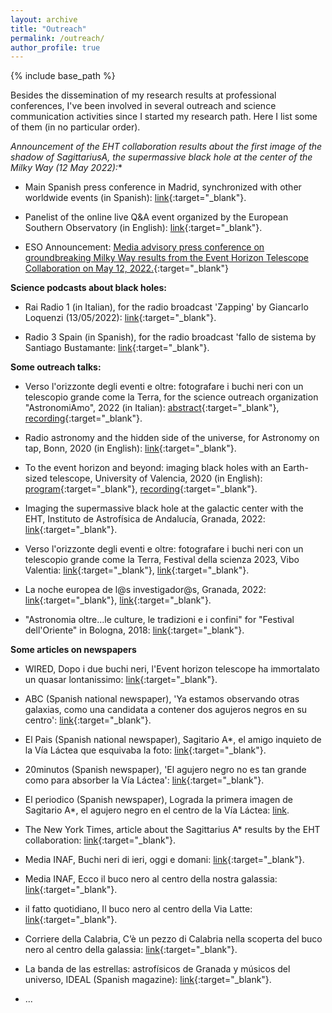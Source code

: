 ```yaml
---
layout: archive
title: "Outreach"
permalink: /outreach/
author_profile: true
---
```


{% include base_path %}

Besides the dissemination of my research results at professional conferences, I've been involved in several outreach and science communication activities since I started my research path. Here I list some of them (in no particular order).  


**Announcement of the EHT collaboration results about the first image of the shadow of SagittariusA*, the supermassive black hole at the center of the Milky Way (12 May 2022):**

- Main Spanish press conference in Madrid, synchronized with other worldwide events (in Spanish): [link](https://www.youtube.com/live/plXqkkmcr8s?feature=share&t=3374){:target="\_blank"}.

- Panelist of the online live Q&A event organized by the European Southern Observatory (in English): [link](https://www.youtube.com/watch?v=rIQLA6lo6R0&t=6827s){:target="\_blank"}. 

- ESO Announcement: [Media advisory press conference on groundbreaking Milky Way results from the Event Horizon Telescope Collaboration on May 12, 2022.](https://www.eso.org/public/unitedkingdom/announcements/ann22006/?lang){:target="\_blank"}

**Science podcasts about black holes:**

- Rai Radio 1 (in Italian), for the radio broadcast 'Zapping' by Giancarlo Loquenzi (13/05/2022): [link](https://www.raiplaysound.it/audio/2022/05/Zapping-Radio-1-del-13052022-aca678e9-68c6-4cb9-a50f-4fb6fb1bddfa.html){:target="\_blank"}.

- Radio 3 Spain (in Spanish), for the radio broadcast 'fallo de sistema by Santiago Bustamante: [link](https://www.rtve.es/play/audios/fallo-de-sistema/533-asi-sagitario-nuestro-agujero-negro-supermasivo-29-05-22/6550060/){:target="\_blank"}.

**Some outreach talks:**

- Verso l'orizzonte degli eventi e oltre: 
fotografare i buchi neri con un telescopio grande come la Terra, for the science outreach organization "AstronomiAmo", 2022 (in Italian): [abstract](https://www.astronomiamo.it/DivulgazioneAstronomica/Diretta-Streaming/Verso-orizzonte-degli-eventi-e-oltre-fotografare-buchi-neri-con-un-telescopio){:target="\_blank"}, [recording](https://www.youtube.com/watch?v=W-idGrWoCU8){:target="\_blank"}.

- Radio astronomy and the hidden side of the universe, for Astronomy on tap, Bonn, 2020 (in English): [link](https://www.youtube.com/watch?v=3sGTwR8Ius4){:target="\_blank"}.

- To the event horizon and beyond: imaging black holes with an Earth-sized telescope, University of Valencia, 2020 (in English): [program](https://www.uv.es/uvweb/physics/en/news/escola-d-estiu-erasmus-de-fisica-e3f-1285923244418/Novetat.html?id=1286137389605){:target="\_blank"}, [recording](https://www.youtube.com/watch?v=247FZnJmPDY){:target="\_blank"}.

- Imaging the supermassive black hole at the galactic center with the EHT, Instituto de Astrofísica de Andalucía, Granada, 2022: [link](https://www.youtube.com/live/frTzyyh2ASI?feature=share&t=991){:target="\_blank"}.

- Verso l'orizzonte degli eventi e oltre: fotografare i buchi neri con un telescopio grande come la Terra, Festival della scienza 2023, Vibo Valentia: [link](https://www.ilvibonese.it/cultura/332791-seconda-giornata-festival-scienze-scuole-vibonesi-in-visita-foto/){:target="\_blank"}, [link](https://www.zoom24.it/2023/04/20/scientifico-vibo-giunta-al-termine-la-tre-giorni-del-festival-delle-scienze-fotogallery/){:target="\_blank"}.


- La noche europea de l@s investigador@s, Granada, 2022: [link](https://lanochedelosinvestigadores.fundaciondescubre.es/investigador/rocco-lico/){:target="\_blank"}, [link](){:target="\_blank"}.

- "Astronomia oltre...le culture, le tradizioni e i confini" for "Festival dell'Oriente" in Bologna, 2018: [link](https://edu.inaf.it/news/eventi/report/dalla-corea-allitalia-un-lungo-viaggio-per-sfatare-qualche-mito/){:target="\_blank"}.

**Some articles on newspapers**

- WIRED, Dopo i due buchi neri, l'Event horizon telescope ha immortalato un quasar lontanissimo: [link](https://www.wired.it/article/event-horizon-telescope-quasar-ritratto-studio/){:target="\_blank"}.

- ABC (Spanish national newspaper), 'Ya estamos observando otras galaxias, como una candidata a contener dos agujeros negros en su centro': [link](https://www.abc.es/ciencia/abci-estamos-observando-otras-galaxias-como-candidata-contener-agujeros-negros-centro-202205160228_noticia.html){:target="\_blank"}.

- El Pais (Spanish national newspaper), Sagitario A*, el amigo inquieto de la Vía Láctea que esquivaba la foto: [link](https://elpais.com/ciencia/2022-05-13/sagitario-a-el-amigo-inquieto-de-la-via-lactea-que-esquivaba-la-foto.html){:target="\_blank"}.

- 20minutos (Spanish newspaper), 'El agujero negro no es tan grande como para absorber la Vía Láctea': [link](https://www.20minutos.es/noticia/4999416/0/rocco-lito-astrofisico-agujero-negro-no-tan-grande-absorver-via-lactea/){:target="\_blank"}.

- El periodico (Spanish newspaper), Lograda la primera imagen de Sagitario A*, el agujero negro en el centro de la Vía Láctea: [link](https://www.elperiodico.com/es/sociedad/20220512/agujero-negro-via-lactea-sagitario-a-13645794).

- The New York Times, article about the Sagittarius A* results by the EHT collaboration: [link](https://www.nytimes.com/2022/05/12/science/black-hole-photo.html){:target="\_blank"}.

- Media INAF, Buchi neri di ieri, oggi e domani: [link](https://www.media.inaf.it/2022/05/21/buchi-neri-di-ieri-oggi-e-domani/){:target="\_blank"}.

- Media INAF, Ecco il buco nero al centro della nostra galassia: [link](https://www.media.inaf.it/2022/05/12/foto-sgr-via-lattea-eht/){:target="\_blank"}.

- il fatto quotidiano, Il buco nero al centro della Via Latte: [link](https://www.ilfattoquotidiano.it/2022/05/13/il-buco-nero-fotografato-gli-scienziati-risultato-eccezionale-perche-permette-molte-misure-originali-sulla-gravita/6589734/3/){:target="\_blank"}.

- Corriere della Calabria, C’è un pezzo di Calabria nella scoperta del buco nero al centro della galassia: [link](https://www.corrieredellacalabria.it/2022/05/14/ce-un-pezzo-di-calabria-nella-scoperta-del-buco-nero-al-centro-della-galassia/){:target="\_blank"}.

- La banda de las estrellas: astrofísicos de Granada y músicos del universo, IDEAL (Spanish magazine): [link](https://www.ideal.es/culturas/banda-estrellas-astrofisicos-granada-20220228235559-nt.html?edtn=granada#vca=fixed-btn&vso=rrss&vmc=wh&vli=Culturas){:target="\_blank"}.

- ...

